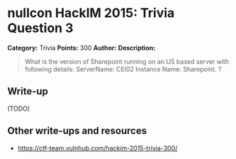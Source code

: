 # nullcon HackIM 2015: Trivia Question 3

**Category:** Trivia
**Points:** 300
**Author:**
**Description:**

>What is the version of Sharepoint running on an US based server with following details:
>ServerName: CEI02 
>Instance Name: Sharepoint. ?

## Write-up

(TODO)

## Other write-ups and resources

* <https://ctf-team.vulnhub.com/hackim-2015-trivia-300/>
